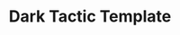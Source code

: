 ---
layout: tactic

title:  "Dark Tactic Template"
tags: template
t-sort: "Dark Tactic"
t-type: "Unsustainable Pattern"
categories: templates
t-description: "Description of how to execute and apply the tactic to the related artifact"
t-participant: "The participant applying the tactic"
t-artifact: "The (software) artifact the tactic should be applied to"
t-context: "The context in which the artifact is considered"
t-feature: "The feature of the artifact"
t-intent: "The intent or goal of this tactic"
t-intentmeasure: "The metric used to measure the impact, and if available, the actual measured impact on the artifact after applying the tactic"
t-countermeasure: "How to counter this unsustainable pattern"
t-source: "The source of this tactic definition"
t-source-doi: "the DOI of the source"
t-diagram: "template_dark_tactic.png"
---
